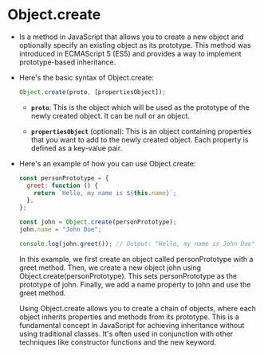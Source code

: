 # Object.create

- Is a method in JavaScript that allows you to create a new object and optionally specify an existing object as its prototype. This method was introduced in ECMAScript 5 (ES5) and provides a way to implement prototype-based inheritance.

- Here's the basic syntax of Object.create:

  ```javascript
  Object.create(proto, [propertiesObject]);
  ```

  - **`proto`**: This is the object which will be used as the prototype of the newly created object. It can be null or an object.

  - **`propertiesObject`** (optional): This is an object containing properties that you want to add to the newly created object. Each property is defined as a key-value pair.

- Here's an example of how you can use Object.create:

  ```javascript
  const personPrototype = {
    greet: function () {
      return `Hello, my name is ${this.name}`;
    },
  };

  const john = Object.create(personPrototype);
  john.name = "John Doe";

  console.log(john.greet()); // Output: "Hello, my name is John Doe"
  ```

  In this example, we first create an object called personPrototype with a greet method. Then, we create a new object john using Object.create(personPrototype). This sets personPrototype as the prototype of john. Finally, we add a name property to john and use the greet method.

  Using Object.create allows you to create a chain of objects, where each object inherits properties and methods from its prototype. This is a fundamental concept in JavaScript for achieving inheritance without using traditional classes. It's often used in conjunction with other techniques like constructor functions and the new keyword.
